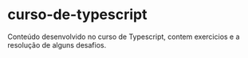 # curso-de-typescript

Conteúdo desenvolvido no curso de Typescript, contem exercicios e a resolução de alguns desafios.

